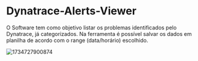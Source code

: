 # Dynatrace-Alerts-Viewer


<p>O Software tem como objetivo listar os problemas identificados pelo Dynatrace, já categorizados. Na ferramenta é possível salvar os dados em planilha de acordo com o range (data/horário) escolhido.</p>

![1734727900874](https://github.com/user-attachments/assets/9eedd0cd-c99f-4eaf-bb58-c60ee6c73bd7)

